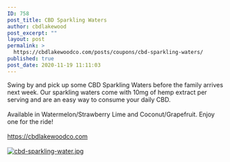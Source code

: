 ```yaml
---
ID: 758
post_title: CBD Sparkling Waters
author: cbdlakewood
post_excerpt: ""
layout: post
permalink: >
  https://cbdlakewoodco.com/posts/coupons/cbd-sparkling-waters/
published: true
post_date: 2020-11-19 11:11:03
---
```

<html><head></head><body>
Swing by and pick up some CBD Sparkling Waters before the family arrives next week. Our sparkling waters come with 10mg of hemp extract per serving and are an easy way to consume your daily CBD. <br /><br />Available in Watermelon/Strawberry Lime and Coconut/Grapefruit. Enjoy one for the ride!<br /><br /><a href="https://cbdlakewoodco.com">https://cbdlakewoodco.com</a><span> </span>
</body>
</html><br/><br/><a href="https://snd-videos.s3.amazonaws.com/288012/1605738726079.jpg"  title="cbd-sparkling-water.jpg" ><img src="https://snd-videos.s3.amazonaws.com/288012/1605738726079.jpg" alt="cbd-sparkling-water.jpg" title="cbd-sparkling-water.jpg" /></a>